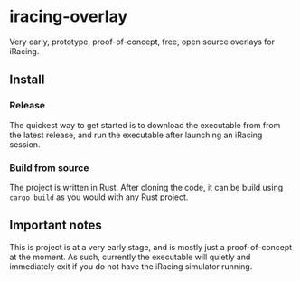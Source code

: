 # iracing-overlay

Very early, prototype, proof-of-concept, free, open source overlays for iRacing.

## Install

### Release

The quickest way to get started is to download the executable from from the latest release, and run the executable after launching an iRacing session.

### Build from source

The project is written in Rust. After cloning the code, it can be build using `cargo build` as you would with any Rust project.

## Important notes

This is project is at a very early stage, and is mostly just a proof-of-concept at the moment. As such, currently the executable will quietly and immediately exit if you do not have the iRacing simulator running.
